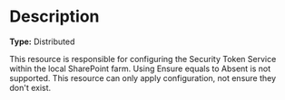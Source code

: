 # Description

**Type:** Distributed

This resource is responsible for configuring the Security Token Service within
the local SharePoint farm. Using Ensure equals to Absent is not supported.
This resource can only apply configuration, not ensure they don't exist.
